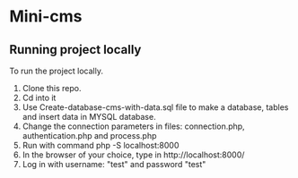 # Mini-cms

## Running project locally<a name = "getting_started"></a>
To run the project locally.
1. Clone this repo.
2. Cd into it 
3. Use Create-database-cms-with-data.sql file to make a database, tables and insert data in MYSQL database.
4. Change the connection parameters in files: connection.php, authentication.php and process.php 
5. Run with command php -S localhost:8000
6. In the browser of your choice, type in http://localhost:8000/
7. Log in with username: "test" and password "test" 
